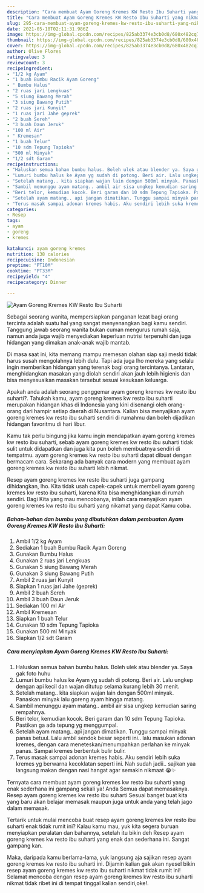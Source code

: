 ```yaml
---
description: "Cara membuat Ayam Goreng Kremes KW Resto Ibu Suharti yang nikmat dan Mudah Dibuat"
title: "Cara membuat Ayam Goreng Kremes KW Resto Ibu Suharti yang nikmat dan Mudah Dibuat"
slug: 295-cara-membuat-ayam-goreng-kremes-kw-resto-ibu-suharti-yang-nikmat-dan-mudah-dibuat
date: 2021-05-18T02:11:31.986Z
image: https://img-global.cpcdn.com/recipes/825ab3374e3cb0d8/680x482cq70/ayam-goreng-kremes-kw-resto-ibu-suharti-foto-resep-utama.jpg
thumbnail: https://img-global.cpcdn.com/recipes/825ab3374e3cb0d8/680x482cq70/ayam-goreng-kremes-kw-resto-ibu-suharti-foto-resep-utama.jpg
cover: https://img-global.cpcdn.com/recipes/825ab3374e3cb0d8/680x482cq70/ayam-goreng-kremes-kw-resto-ibu-suharti-foto-resep-utama.jpg
author: Olive Flores
ratingvalue: 3
reviewcount: 3
recipeingredient:
- "1/2 kg Ayam"
- "1 buah Bumbu Racik Ayam Goreng"
- " Bumbu Halus"
- "2 ruas jari Lengkuas"
- "5 siung Bawang Merah"
- "3 siung Bawang Putih"
- "2 ruas jari Kunyit"
- "1 ruas jari Jahe geprek"
- "2 buah Sereh"
- "3 buah Daun Jeruk"
- "100 ml Air"
- " Kremesan"
- "1 buah Telur"
- "10 sdm Tepung Tapioka"
- "500 ml Minyak"
- "1/2 sdt Garam"
recipeinstructions:
- "Haluskan semua bahan bumbu halus. Boleh ulek atau blender ya. Saya gak foto huhu"
- "Lumuri bumbu halus ke Ayam yg sudah di potong. Beri air. Lalu ungkep dengan api kecil dan wajan ditutup selama kurang lebih 30 menit."
- "Setelah matang.. kita siapkan wajan lain dengan 500ml minyak. Panaskan minyak lalu goreng ayam hingga matang."
- "Sambil menunggu ayam matang.. ambil air sisa ungkep kemudian saring rempahnya."
- "Beri telor, kemudian kocok. Beri garam dan 10 sdm Tepung Tapioka. Pastikan ga ada tepung yg menggumpal."
- "Setelah ayam matang.. api jangan dimatikan. Tunggu sampai minyak panas betuul. Lalu ambil sendok besar seperti ini.. lalu masukan adonan kremes, dengan cara meneteskan/menumpahkan perlahan ke minyak panas. Sampai kremes berbentuk bulir bulir."
- "Terus masak sampai adonan kremes habis. Aku sendiri lebih suka kremes yg berwarna kecoklatan seperti ini. Nah sudah jadii.. sajikan yaa langsung makan dengan nasi hangat agar semakin nikmaat 😭✨"
categories:
- Resep
tags:
- ayam
- goreng
- kremes

katakunci: ayam goreng kremes 
nutrition: 138 calories
recipecuisine: Indonesian
preptime: "PT10M"
cooktime: "PT33M"
recipeyield: "4"
recipecategory: Dinner

---
```



![Ayam Goreng Kremes KW Resto Ibu Suharti](https://img-global.cpcdn.com/recipes/825ab3374e3cb0d8/680x482cq70/ayam-goreng-kremes-kw-resto-ibu-suharti-foto-resep-utama.jpg)

Sebagai seorang wanita, mempersiapkan panganan lezat bagi orang tercinta adalah suatu hal yang sangat menyenangkan bagi kamu sendiri. Tanggung jawab seorang  wanita bukan cuman mengurus rumah saja, namun anda juga wajib menyediakan keperluan nutrisi terpenuhi dan juga hidangan yang dimakan anak-anak wajib mantab.

Di masa  saat ini, kita memang mampu memesan olahan siap saji meski tidak harus susah mengolahnya lebih dulu. Tapi ada juga lho mereka yang selalu ingin memberikan hidangan yang terenak bagi orang tercintanya. Lantaran, menghidangkan masakan yang diolah sendiri akan jauh lebih higienis dan bisa menyesuaikan masakan tersebut sesuai kesukaan keluarga. 



Apakah anda adalah seorang penggemar ayam goreng kremes kw resto ibu suharti?. Tahukah kamu, ayam goreng kremes kw resto ibu suharti merupakan hidangan khas di Indonesia yang kini disenangi oleh orang-orang dari hampir setiap daerah di Nusantara. Kalian bisa menyajikan ayam goreng kremes kw resto ibu suharti sendiri di rumahmu dan boleh dijadikan hidangan favoritmu di hari libur.

Kamu tak perlu bingung jika kamu ingin mendapatkan ayam goreng kremes kw resto ibu suharti, sebab ayam goreng kremes kw resto ibu suharti tidak sulit untuk didapatkan dan juga kita pun boleh membuatnya sendiri di tempatmu. ayam goreng kremes kw resto ibu suharti dapat dibuat dengan bermacam cara. Sekarang ada banyak cara modern yang membuat ayam goreng kremes kw resto ibu suharti lebih nikmat.

Resep ayam goreng kremes kw resto ibu suharti juga gampang dihidangkan, lho. Kita tidak usah capek-capek untuk membeli ayam goreng kremes kw resto ibu suharti, karena Kita bisa menghidangkan di rumah sendiri. Bagi Kita yang mau mencobanya, inilah cara menyajikan ayam goreng kremes kw resto ibu suharti yang nikamat yang dapat Kamu coba.

<!--inarticleads1-->

##### Bahan-bahan dan bumbu yang dibutuhkan dalam pembuatan Ayam Goreng Kremes KW Resto Ibu Suharti:

1. Ambil 1/2 kg Ayam
1. Sediakan 1 buah Bumbu Racik Ayam Goreng
1. Gunakan  Bumbu Halus
1. Gunakan 2 ruas jari Lengkuas
1. Gunakan 5 siung Bawang Merah
1. Gunakan 3 siung Bawang Putih
1. Ambil 2 ruas jari Kunyit
1. Siapkan 1 ruas jari Jahe (geprek)
1. Ambil 2 buah Sereh
1. Ambil 3 buah Daun Jeruk
1. Sediakan 100 ml Air
1. Ambil  Kremesan
1. Siapkan 1 buah Telur
1. Gunakan 10 sdm Tepung Tapioka
1. Gunakan 500 ml Minyak
1. Siapkan 1/2 sdt Garam




<!--inarticleads2-->

##### Cara menyiapkan Ayam Goreng Kremes KW Resto Ibu Suharti:

1. Haluskan semua bahan bumbu halus. Boleh ulek atau blender ya. Saya gak foto huhu
1. Lumuri bumbu halus ke Ayam yg sudah di potong. Beri air. Lalu ungkep dengan api kecil dan wajan ditutup selama kurang lebih 30 menit.
1. Setelah matang.. kita siapkan wajan lain dengan 500ml minyak. Panaskan minyak lalu goreng ayam hingga matang.
1. Sambil menunggu ayam matang.. ambil air sisa ungkep kemudian saring rempahnya.
1. Beri telor, kemudian kocok. Beri garam dan 10 sdm Tepung Tapioka. Pastikan ga ada tepung yg menggumpal.
1. Setelah ayam matang.. api jangan dimatikan. Tunggu sampai minyak panas betuul. Lalu ambil sendok besar seperti ini.. lalu masukan adonan kremes, dengan cara meneteskan/menumpahkan perlahan ke minyak panas. Sampai kremes berbentuk bulir bulir.
1. Terus masak sampai adonan kremes habis. Aku sendiri lebih suka kremes yg berwarna kecoklatan seperti ini. Nah sudah jadii.. sajikan yaa langsung makan dengan nasi hangat agar semakin nikmaat 😭✨




Ternyata cara membuat ayam goreng kremes kw resto ibu suharti yang enak sederhana ini gampang sekali ya! Anda Semua dapat memasaknya. Resep ayam goreng kremes kw resto ibu suharti Sesuai banget buat kita yang baru akan belajar memasak maupun juga untuk anda yang telah jago dalam memasak.

Tertarik untuk mulai mencoba buat resep ayam goreng kremes kw resto ibu suharti enak tidak rumit ini? Kalau kamu mau, yuk kita segera buruan menyiapkan peralatan dan bahannya, setelah itu bikin deh Resep ayam goreng kremes kw resto ibu suharti yang enak dan sederhana ini. Sangat gampang kan. 

Maka, daripada kamu berlama-lama, yuk langsung aja sajikan resep ayam goreng kremes kw resto ibu suharti ini. Dijamin kalian gak akan nyesel bikin resep ayam goreng kremes kw resto ibu suharti nikmat tidak rumit ini! Selamat mencoba dengan resep ayam goreng kremes kw resto ibu suharti nikmat tidak ribet ini di tempat tinggal kalian sendiri,oke!.

